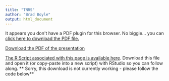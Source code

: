 ```yaml
---
title: "TNRS"
author: "Brad Boyle"
output: html_document
---
```




<div>
<object data="3_7_assets/tnrs.pdf" type="application/pdf" width="100%" height="650px"> 
  <p>It appears you don't have a PDF plugin for this browser.
   No biggie... you can <a href="3_7_assets/tnrs.pdf">click here to
  download the PDF file.</a></p>  
 </object>
 </div>
 
 <p><a href="3_7_assets/tnrs.pdf">Download the PDF of the presentation</a></p>  

[<i class="fa fa-file-code-o fa-3x" aria-hidden="true"></i> The R Script associated with this page is available here](3_7_TNRS.R).  Download this file and open it (or copy-paste into a new script) with RStudio so you can follow along.  ** Sorry, this download is not currently working - please follow the code below**


<!-- #GUI Example -->

<!-- ```{r, eval=TRUE} -->
<!-- ############################################### -->
<!-- # Example use of TNRS web interface -->
<!-- # By: Naim Matasci & Brad Boyle (bboyle@email.arizona.edu) -->
<!-- # Date: Jan. 5, 2017 -->
<!-- ############################################### -->

<!-- library(ape) -->

<!-- #Tree topology from Ackerly, D. 2009. Conservatism and diversification of plant functional traits: Evolutionary rates versus phylogenetic signal. PNAS 106:19699--19706. -->
<!-- lobelioids.string<-'((((((Lobelia_kauaensis,Lobelia_villosa),Lobelia_gloria-montis),(Trematolobelia_kauaiensis,Trematolobelia_macrostachys)),((Lobelia_hypoleuca,Lobelia_yuccoides),Lobelia_niihauensis)),((Brighamia_insignis,Brighamia_rockii),(Delissea_rhytidosperma,Delissea_subcordata))),((((Cyanea_pilosa,Cyanea_acuminata),Cyanea_hirtella),(Cyanea_coriacea,Cyanea_leptostegia)),(((Clermontia_kakeana,Clermontia_parviflora),Clermontia_arborescens),Clermontia_fauriei)));' -->

<!-- #Transform the newick sting into an ape phylo object -->
<!-- tree<-read.tree(text=lobelioids.string) -->

<!-- #Obtain the taxa names -->
<!-- old.names<-tree$tip.label -->

<!-- #Change the underscore characters into blank spaces -->
<!-- old.names<-gsub('_',' ',old.names) -->

<!-- # Add an integer identifier to each name -->
<!-- # I've turned the names vector into a two column data frame, but you -->
<!-- # could use a matrix if you prefer -->
<!-- old.names.df <- as.data.frame(old.names) -->
<!-- old.names.df[,2] <- old.names.df[,1] -->
<!-- old.names.df[,1] <- seq(1:nrow(old.names.df)) -->
<!-- colnames(old.names.df) <- c("id","Name_submitted") -->

<!-- # Write names and IDs to tab-delimitted file without headers -->
<!-- #  A CSV file would also work -->
<!-- write.table(old.names.df, file="oldnames.csv",  -->
<!-- 	row.names=FALSE, col.names=FALSE, sep=",") -->

<!-- ############################################# -->
<!-- # STOP HERE AND COMPLETE THE FOLLOWING MANUAL  -->
<!-- # STEPS BEFORE CONTINUING -->
<!-- # -->
<!-- # 1. Upload & process names file with TNRS web interface -->
<!-- # (http://tnrs.iplantcollaborative.org/TNRSapp.html) -->
<!-- # 		a. Edit "Name processing settings" on right -->
<!-- # 			i. Select sources.  -->
<!-- #				IMPORTANT! If you choose "TPL", make sure you also  -->
<!-- #				choose ILDIS and GCC. These three together have the same -->
<!-- #				content as The Plant List (www.theplantlist.org) -->
<!-- # 		b. Select tab "Upload and Submit List" -->
<!-- # 		c. Check box "My file contains an identifier as first column" -->
<!-- #		d. Choose file, enter email, and submit -->
<!-- # -->
<!-- # 2. Download results when ready (you will be notified by email) -->
<!-- # 		a. Select tab "Retrieve Results" -->
<!-- #		b. Enter your email and submission key (from notification email) -->
<!-- #		c. Inspect results. When in doubt, use the hyperlinks to research  -->
<!-- #			names at the original source. If you select alternative matches,  -->
<!-- #			these will be downloaded instead as the best match. -->
<!-- #		d. Download the results, with the following options: -->
<!-- #			i. Best matches only -->
<!-- #			ii. Detailed download format -->
<!-- #			iii. UTF-8 -->
<!-- #			iv. Rename download file if you wish -->
<!-- #			v. Save the file to this directory -->
<!-- # -->
<!-- # TIP: try using different source to see how they affect you names -->
<!-- #		before and after -->
<!-- ############################################# -->
<!-- ``` -->

<!-- ```{r, eval=FALSE} -->
<!-- # Import the TNRS results file as a tab-delimitted text file with headers -->
<!-- # Here we are assuming the default file name supplied by TNRS -->
<!-- tnrs.results.filename <- "tnrs_results.txt" -->
<!-- tnrs.results <- read.table(tnrs.results.filename, header=T, sep="\t") -->

<!-- # Merge the old and new names into single data frame, by id -->
<!-- new.names.df <- tnrs.results[, c("user_id", "Name_matched", "Accepted_name")] -->
<!-- names <- merge(old.names.df, new.names.df, by.x=c("id"), by.y=c("user_id")) -->
<!-- names <- data.frame(lapply(names, as.character), stringsAsFactors=FALSE) -->

<!-- # Add a new column to keep clear the distinction between the name matched,  -->
<!-- # the accepted name and the final name used -->
<!-- # Set it to the accepted name to start -->
<!-- names$Final_name <- names$Accepted_name -->

<!-- # If TNRS did not return any accepted name (no match, or name is already accepted),  -->
<!-- # use the final name instead -->
<!-- # WARNING:  -->
<!-- # You might want to research the matched name instead of using it blindly! -->
<!-- names[names[,c("Accepted_name")]=="",c("Final_name")] <- -->
<!-- 	names[names[,c("Accepted_name")]=="",c("Name_matched")]  -->

<!-- # Save the old tree for comparison -->
<!-- tree.old <- tree -->

<!-- #The old taxa names are replaced with the corrected taxa names -->
<!-- tree$tip.label<-names[,c("Final_name")] -->

<!-- # Set up mutliplot -->
<!-- par(mfrow=c(1,2)) -->

<!-- # Plot the original tree with old names -->
<!-- plot(tree.old, main="Before name resolution") -->

<!-- # Plot the tree with resolved names -->
<!-- plot(tree, main="After name resolution") -->

<!-- ``` -->

<!-- # API Example -->

<!-- ```{r, eval=TRUE} -->
<!-- ############################################### -->
<!-- # Example use of TNRS api -->
<!-- # By: Naim Matasci -->
<!-- ############################################### -->

<!-- library(ape) -->
<!-- library(rjson)	 -->
<!-- library(RCurl)  -->

<!-- tnrs.api<-'http://tnrs.iplantc.org/tnrsm-svc' -->

<!-- #Tree topology from Ackerly, D. 2009. Conservatism and diversification of plant functional traits: Evolutionary rates versus phylogenetic signal. PNAS 106:19699--19706. -->
<!-- lobelioids.string<-'((((((Lobelia_kauaensis,Lobelia_villosa),Lobelia_gloria-montis),(Trematolobelia_kauaiensis,Trematolobelia_macrostachys)),((Lobelia_hypoleuca,Lobelia_yuccoides),Lobelia_niihauensis)),((Brighamia_insignis,Brighamia_rockii),(Delissea_rhytidosperma,Delissea_subcordata))),((((Cyanea_pilosa,Cyanea_acuminata),Cyanea_hirtella),(Cyanea_coriacea,Cyanea_leptostegia)),(((Clermontia_kakeana,Clermontia_parviflora),Clermontia_arborescens),Clermontia_fauriei)));' -->

<!-- #Transform the newick sting into an ape phylo object -->
<!-- tree<-read.tree(text=lobelioids.string) -->

<!-- #Obtain the taxa names -->
<!-- old.names<-tree$tip.label -->

<!-- #Change the underscore characters into blank spaces -->
<!-- old.names<-gsub('_',' ',old.names) -->

<!-- #Transforms the vector into a string -->
<!-- old.names<-paste(old.names,collapse=',') -->

<!-- #The string needs to be URL-encoded -->
<!-- old.names<-curlEscape(old.names) -->

<!-- #Send a request to the TNRS service -->
<!-- url<-paste(tnrs.api,'/matchNames?retrieve=best&names=',old.names,sep='') -->
<!-- tnrs.json<-getURL(url)  -->

<!-- #The response needs to be converted from JSON -->
<!-- tnrs.results<-fromJSON(tnrs.json) -->

<!-- #The corrected names are extracted from the response -->
<!-- names<-sapply(tnrs.results[[1]], function(x) c(x$nameSubmitted,x$acceptedName)) -->
<!-- names<-as.data.frame(t(names),stringsAsFactors=FALSE) -->

<!-- #If TNRS did not return any accepted name (no match, or name is already accepted), the submitted name is retained -->
<!-- names[names[,2]=="",2]<-names[names[,2]=="",1]  -->

<!-- # Save the old tree so we can compare -->
<!-- tree.old <- tree -->

<!-- #The old taxa names are replaced with the corrected taxa names -->
<!-- tree$tip.label<-names[,2] -->

<!-- # Set up mutliplot -->
<!-- par(mfrow=c(1,2)) -->

<!-- # Plot the original tree with old names -->
<!-- plot(tree.old, main="Before name resolution") -->

<!-- # Plot the tree with resolved names -->
<!-- plot(tree, main="After name resolution") -->

<!-- ``` -->

<!-- # Diaobolical Example -->

<!-- ```{r, eval=FALSE} -->

<!-- ############################################### -->
<!-- # Really diabolical example use of TNRS web interface to scrub -->
<!-- # Al Gentry plot data -->
<!-- # -->
<!-- # By: Brad Boyle (bboyle@email.arizona.edu) -->
<!-- # Date: Jan. 5, 2017 -->
<!-- ############################################### -->

<!-- # Read in the plot data -->
<!-- # Here we are using the Alwyn Gentry 0.1 ha transect 	CERROOLU, from -->
<!-- # cloud forest in Cerro Olumo, Nicaragua, saved as a CSV file. Source: -->
<!-- # http://www.mobot.org/mobot/research/gentry/welcome.shtml -->
<!-- rawdata <- read.csv("CERROOLU.csv", header=TRUE) -->

<!-- # Have a look at the data: -->
<!-- rawdata[1:12,]  -->

<!-- # Note the separate columns for FAMILY, GENUS, and SPECIES. Also that  -->
<!-- # SPECIES is actually specific epithet, not the full species name.  -->
<!-- # Note also (1) use of all caps (harder for the TNRS parser -->
<!-- # to separate & classify the name parts), (2) presence of morphospecies (e.g., -->
<!-- # Desmopsis M1), (3) morphospecies determined to family only (e.g.,  -->
<!-- # Acanthaceae M1 M1), and (4) rampant misspellings (trust me) -->

<!-- # Lets pull just the names and add some columns -->
<!-- raw.names <- rawdata[,2:4] -->
<!-- colnames(raw.names) <- c("famly.orig", "genus.orig", "sp.epithet.orig") -->

<!-- # Form the full species name -->
<!-- raw.names$species.orig <- paste(raw.names$genus.orig, raw.names$sp.epithet.orig, sep=" ") -->

<!-- # Have a look at the first few records.  -->
<!-- raw.names[1:12,] -->

<!-- # Looks like we need to include family to disambiguate morphospecies such  -->
<!-- # as "Acanthaceae M1 M1" which are identified to family only.  We can identify -->
<!-- # these rows by the presence of a numeralspecies.orig -->
<!-- raw.names[grep("[[:digit:]]", raw.names$genus.orig), c("species.orig")] <- paste( -->
<!-- 	raw.names[grep("[[:digit:]]", raw.names$genus.orig), 1],  -->
<!-- 	raw.names[grep("[[:digit:]]", raw.names$genus.orig), 2],  -->
<!-- 	raw.names[grep("[[:digit:]]", raw.names$genus.orig), 3],  -->
<!-- 	sep=" ") -->

<!-- # That's better: -->
<!-- raw.names[1:12,] -->

<!-- # Let's put just the unique old names in their own data frame -->
<!-- # This step is optional, but if you have a very large number of records it  -->
<!-- # will save TNRS processing time to process unique names only. Also, -->
<!-- # it is easier to inspect the results -->
<!-- unique.names <- unique(raw.names$species.orig) -->

<!-- # We could upload just the names, but let's add an ID just to be safe -->
<!-- unique.names <- as.data.frame(unique.names) -->
<!-- unique.names[,2] <- unique.names[,1] -->
<!-- unique.names[,1] <- seq(1:nrow(unique.names)) -->
<!-- colnames(unique.names) <- c("id","Name_submitted") -->

<!-- # Write names and IDs to tab-delimitted file without headers -->
<!-- #  A CSV file would also work -->
<!-- write.table(unique.names, file="unique_names.csv",  -->
<!-- 	row.names=FALSE, col.names=FALSE, sep=",") -->

<!-- ################################################## -->
<!-- # STOP HERE AND PROCESS THE NAMES MANUALLY USING THE TNRS -->
<!-- # -->
<!-- # 1. Upload & process names file with TNRS web interface -->
<!-- # (http://tnrs.iplantcollaborative.org/TNRSapp.html) -->
<!-- # 		a. Edit "Name processing settings" on right -->
<!-- # 			i. Select source "Tropicos" only. Why? Because Tropicos is -->
<!-- #				the best authority for New World tropical plant names -->
<!-- # 		b. Select tab "Upload and Submit List" -->
<!-- # 		c. Check box "My file contains an identifier as first column" -->
<!-- #		d. Choose file, enter email, and submit -->
<!-- # -->
<!-- # *** You will be notified by email when results are ready *** -->
<!-- # -->
<!-- # 2. Inspect the results!!! Especially, anything with a flag,. Also select  -->
<!-- # 		alternative species matches if applicable. For genera of morphospecies -->
<!-- #		this isn't usually necessary. -->
<!-- # 		a. Select tab "Retrieve Results" -->
<!-- #		b. Enter your email and submission key (from notification email) -->
<!-- #		c. Inspect & research. When in doubt, use the hyperlinks to research  -->
<!-- #			names at the original source. If you select alternative matches,  -->
<!-- #			these will be downloaded instead as the best match. Research  -->
<!-- # 			any name with Taxonomic Status <> Accepted or Synonym. -->
<!-- #  -->
<!-- # NOTE 1. The TNRS could not resolve "SARCORHACHIS NARANPANUM".  -->
<!-- #		Following the link to Tropicos takes you to the page for the genus  -->
<!-- #		"Sarcorhachis". Click on the link 	"Subordinate Taxa". Scrolling down the  -->
<!-- #		list of species, it appears that the submitted name is an extremely garbled  -->
<!-- #		misspelling of "Sarcorhachis naranjoana". At this point, you could either fix -->
<!-- #		the name in the existing TNRS results, or change the spelling in the data frame -->
<!-- # 		of original names and re-submit to the TNRS. Let's just fix it ourselves. -->
<!-- # -->
<!-- # 	NOTE 2. We have one "Illegitimate" name in our list: "Lasianthea fruticosa". -->
<!-- #		Tropicos reports that this is a spelling variant of "Lasianthaea fruticosa",  -->
<!-- #		But for some reason they do not correct it. As a spelling variant, it should be -->
<!-- # 		marked Invalid, not Illegitimate. In any case, we'll fix it later. -->
<!-- # -->
<!-- # NOTE 3: We have one "Invalid" name on our list: "Tetrapteris schiedeana". -->
<!-- #		This is a spelling variant which was never formally published. Tropicos -->
<!-- # 		reports that the name can be "automatically correctable to Tetrapterys", -->
<!-- #		but for some reason they do not do so. Let's correct it ourselves. -->
<!-- # -->
<!-- # 3. Download the results, with the following options: -->
<!-- #			a. Best matches only -->
<!-- #			b. Detailed download format -->
<!-- #			c. UTF-8 -->
<!-- #			d. Rename download file; let's call it "unique_names_scrubbed.txt" -->
<!-- #			e. Save the file to this directory -->
<!-- # -->
<!-- ################################################## -->

<!-- # Import the TNRS results file as a tab-delimitted text file with headers -->
<!-- # Here we are assuming the default file name supplied by TNRS -->
<!-- tnrs.results.filename <- "unique_names_scrubbed.txt" -->
<!-- tnrs.results <- read.table(tnrs.results.filename, header=T, sep="\t") -->

<!-- # Merge the old and new names into single data frame, by id -->
<!-- # Lets include family and unmatched terms, as well as the matched species name. -->
<!-- # Also let's save authorities. Just because. -->
<!-- new.names.df <- tnrs.results[, c("user_id",  -->
<!-- 	"Name_matched_accepted_family", "Name_matched",  -->
<!-- 	"Name_matched_author", "Name_matched_rank",  -->
<!-- 	"Accepted_name_family", "Accepted_name", "Accepted_name_author", -->
<!-- 	"Unmatched_terms", "Taxonomic_status" -->
<!-- 	)] -->
<!-- names <- merge(unique.names, new.names.df, by.x=c("id"), by.y=c("user_id")) -->
<!-- names <- data.frame(lapply(names, as.character), stringsAsFactors=FALSE) -->

<!-- # Add some new columns to hold the final family, taxon, morphospecies -->
<!-- # and author. Start by pasting in the accepted names -->
<!-- names$family.final <- names$Accepted_name_family -->
<!-- names$name.final <- names$Accepted_name -->
<!-- names$authority.final <- names$Accepted_name_author -->
<!-- names$morphospecies.final <- "" -->
<!-- names[is.na(names)] <- "" -->

<!-- # Let's have a look at just the names: -->
<!-- names[ 1:12, c("Name_submitted", "Name_matched", "Accepted_name", "name.final")] -->

<!-- # If TNRS did not return any accepted name (no match, or name is already accepted),  -->
<!-- # use the final name instead -->
<!-- names[names[,c("Accepted_name")]=="", c("family.final")] <- -->
<!-- 	names[names[,c("Accepted_name")]=="", c("Name_matched_accepted_family")]  -->
<!-- names[names[,c("Accepted_name")]=="", c("name.final")] <- -->
<!-- 	names[names[,c("Accepted_name")]=="",c("Name_matched")]  -->
<!-- names[names[,c("Accepted_name")]=="", c("authority.final")] <- -->
<!-- 	names[names[,c("Accepted_name")]=="",c("Name_matched_author")]  -->

<!-- # Check again -->
<!-- names[ 1:12, c("Name_submitted", "Name_matched", "Accepted_name", "name.final")] -->

<!-- # Let get rid of authority for names only identified to family or genus -->
<!-- names[names[, c("Name_matched_rank")]=="family" ,c("authority")] <- "" -->
<!-- names[names[, c("Name_matched_rank")]=="genus" ,c("authority")] <- "" -->

<!-- # Fix the three invalid/illegitimate or unmatched names: -->
<!-- names[names[, c("Name_submitted")]=="LASIANTHEA FRUTICOSA" , c("family.final")] <- "Asteraceae" -->
<!-- names[names[, c("Name_submitted")]=="LASIANTHEA FRUTICOSA" , c("name.final")] <- "Lasianthaea fruticosa" -->
<!-- names[names[, c("Name_submitted")]=="LASIANTHEA FRUTICOSA" , c("authority.final")] <- "(L.) K.M. Becker" -->

<!-- names[names[, c("Name_submitted")]=="SARCORHACHIS NARANPANUM" , c("family.final")] <- "Piperaceae" -->
<!-- names[names[, c("Name_submitted")]=="SARCORHACHIS NARANPANUM" , c("name.final")] <- "Sarcorhachis naranjoana" -->
<!-- names[names[, c("Name_submitted")]=="SARCORHACHIS NARANPANUM" , c("authority.final")] <- "(C. DC.) Trel." -->

<!-- names[names[, c("Name_submitted")]=="TETRAPTERIS SCHIEDEANA" , c("family.final")] <- "Malpighiaceae" -->
<!-- names[names[, c("Name_submitted")]=="TETRAPTERIS SCHIEDEANA" , c("name.final")] <- "Tetrapterys schiedeana" -->
<!-- names[names[, c("Name_submitted")]=="TETRAPTERIS SCHIEDEANA" , c("authority.final")] <- "Schltdl. & Cham." -->

<!-- # Finally, let's put morphospecies back together: -->
<!-- names[is.na(names)] <- "" -->
<!-- names$morphospecies.final <- paste(names$name.final, names$Unmatched_terms, sep=" ") -->
<!-- # Trim whitespace. You may need to use the fancier version if you have R earlier than 3.2.0 -->
<!-- names$morphospecies.final <- trimws(names$morphospecies.final) -->

<!-- # Check the final result: -->
<!-- names[ , c("Name_submitted", "Name_matched_accepted_family", "Name_matched", "Accepted_name_family", "Accepted_name",  -->
<!-- 	"family.final", "name.final", "morphospecies.final" -->
<!-- 	)] -->

<!-- # Pretty good, but not quite perfect. Note that "real" specific epithets that did not  -->
<!-- # match (as  opposed to morphospecies names) weren't dumped to Unmatched_terms. -->
<!-- # So you'll still need to do some special handling to reform a morphospecies for such -->
<!-- # name. (E.g., "STEMMADENIA DONNELL-SMITHII"; try extracting the unmatched part -->
<!-- # and append to the matched genus: "Stemmadenia DONNELL-SMITHII"). And you'll  -->
<!-- # need to remove the message "No suitable matches found." that the TNRS pastes -->
<!-- # into complete non-matches -->

<!-- # Final step: I'll leave it to you join your final names back to the original  -->
<!-- # data file.  -->

<!-- ``` -->
